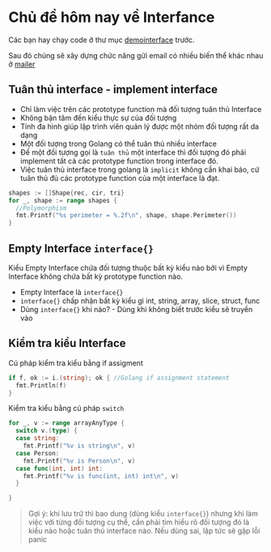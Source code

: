 # Chủ đề hôm nay về Interfance

Các bạn hay chạy code ở thư mục [demointerface](demointerface) trước.

Sau đó chúng sẽ xây dựng chức năng gửi email có nhiều biến thể khác nhau ở [mailer](mailer)

## Tuân thủ interface - implement interface
- Chỉ làm việc trên các prototype function mà đối tượng tuân thủ Interface 
- Không bận tâm đến kiểu thực sự của đối tượng
- Tính đa hình giúp lập trình viên quản lý được một nhóm đối tượng rất da dạng 
- Một đối tượng trong Golang có thể tuân thủ nhiều interface 
- Để một đối tượng gọi là `tuân thủ` một interface thì đối tượng đó phải implement tất cả các prototype function trong interface đó.
- Việc tuân thủ interface trong golang là `implicit` không cần khai báo, cứ tuân thủ đủ các prototype function của một interface là đạt.

```go
shapes := []Shape{rec, cir, tri}
for _, shape := range shapes {
  //Polymorphism
  fmt.Printf("%s perimeter = %.2f\n", shape, shape.Perimeter())
}
```

## Empty Interface `interface{}`
Kiểu Empty Interface chứa đối tượng thuộc bất kỳ kiểu nào bởi vì Empty Interface không chứa bất kỳ prototype function nào.

- Empty Interface là `interface{}`
- `interface{}` chấp nhận bất kỳ kiểu gì int, string, array, slice, struct, func
- Dùng `interface{}` khi nào? - Dùng khi không biết trước kiểu sẽ truyền vào 

## Kiểm tra kiểu Interface
Cú pháp kiểm tra kiểu bằng if assigment

```go
if f, ok := i.(string); ok { //Golang if assignment statement
  fmt.Println(f)
}
```

Kiểm tra kiểu bằng cú pháp `switch`
```go
for _, v := range arrayAnyType {
  switch v.(type) {
  case string:
    fmt.Printf("%v is string\n", v)
  case Person:
    fmt.Printf("%v is Person\n", v)
  case func(int, int) int:
    fmt.Printf("%v is func(int, int) int\n", v)
  }

}
```
> Gợi ý: khi lưu trữ thì bao dung (dùng kiểu `interface{}`) nhưng khi làm việc với từng đối tượng cụ thể, cần phải tìm hiểu rõ đối tượng đó là kiểu nào hoặc tuân thủ interface nào. Nếu dùng sai, lập tức sẽ gặp lỗi panic
